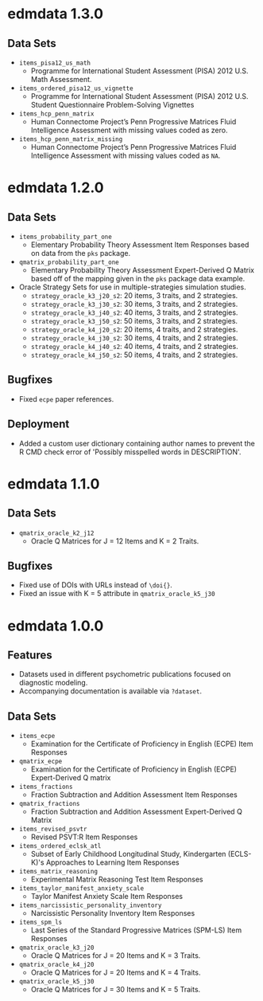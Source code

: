 # edmdata 1.3.0

## Data Sets

- `items_pisa12_us_math` 
  - Programme for International Student Assessment (PISA) 2012 
    U.S. Math Assessment.
- `items_ordered_pisa12_us_vignette`
  - Programme for International Student Assessment (PISA) 2012 
    U.S. Student Questionnaire Problem-Solving Vignettes
- `items_hcp_penn_matrix`
  - Human Connectome Project’s Penn Progressive Matrices Fluid Intelligence
    Assessment with missing values coded as zero.
- `items_hcp_penn_matrix_missing`
  - Human Connectome Project’s Penn Progressive Matrices Fluid Intelligence
    Assessment with missing values coded as `NA`.

# edmdata 1.2.0

## Data Sets

- `items_probability_part_one`
  - Elementary Probability Theory Assessment Item Responses based on data
    from the `pks` package.
- `qmatrix_probability_part_one` 
  - Elementary Probability Theory Assessment Expert-Derived Q Matrix based
    off of the mapping given in the `pks` package data example.
- Oracle Strategy Sets for use in multiple-strategies simulation studies.
  - `strategy_oracle_k3_j20_s2`: 20 items, 3 traits, and 2 strategies.
  - `strategy_oracle_k3_j30_s2`: 30 items, 3 traits, and 2 strategies.
  - `strategy_oracle_k3_j40_s2`: 40 items, 3 traits, and 2 strategies.
  - `strategy_oracle_k3_j50_s2`: 50 items, 3 traits, and 2 strategies.
  - `strategy_oracle_k4_j20_s2`: 20 items, 4 traits, and 2 strategies.
  - `strategy_oracle_k4_j30_s2`: 30 items, 4 traits, and 2 strategies.
  - `strategy_oracle_k4_j40_s2`: 40 items, 4 traits, and 2 strategies.
  - `strategy_oracle_k4_j50_s2`: 50 items, 4 traits, and 2 strategies.

## Bugfixes

- Fixed `ecpe` paper references.

## Deployment 

- Added a custom user dictionary containing author names to prevent the 
  R CMD check error of 'Possibly misspelled words in DESCRIPTION'. 

# edmdata 1.1.0

## Data Sets

- `qmatrix_oracle_k2_j12`
  - Oracle Q Matrices for J = 12 Items and K = 2 Traits.

## Bugfixes

- Fixed use of DOIs with URLs instead of `\doi{}`.
- Fixed an issue with K = 5 attribute in `qmatrix_oracle_k5_j30`

# edmdata 1.0.0

## Features

- Datasets used in different psychometric publications focused on 
  diagnostic modeling. 
- Accompanying documentation is available via `?dataset`.

## Data Sets

- `items_ecpe`
  - Examination for the Certificate of Proficiency in English (ECPE) Item Responses
- `qmatrix_ecpe`
  - Examination for the Certificate of Proficiency in English (ECPE) Expert-Derived Q matrix
- `items_fractions`
  - Fraction Subtraction and Addition Assessment Item Responses
- `qmatrix_fractions`
  - Fraction Subtraction and Addition Assessment Expert-Derived Q Matrix
- `items_revised_psvtr`
  - Revised PSVT:R Item Responses
- `items_ordered_eclsk_atl`
  - Subset of Early Childhood Longitudinal Study, Kindergarten (ECLS-K)'s Approaches to Learning Item Responses
- `items_matrix_reasoning`
  - Experimental Matrix Reasoning Test Item Responses
- `items_taylor_manifest_anxiety_scale`
  - Taylor Manifest Anxiety Scale Item Responses
- `items_narcissistic_personality_inventory`
  - Narcissistic Personality Inventory Item Responses
- `items_spm_ls`
  - Last Series of the Standard Progressive Matrices (SPM-LS) Item Responses
- `qmatrix_oracle_k3_j20`
  - Oracle Q Matrices for J = 20 Items and K = 3 Traits.
- `qmatrix_oracle_k4_j20`
  - Oracle Q Matrices for J = 20 Items and K = 4 Traits.
- `qmatrix_oracle_k5_j30`
  - Oracle Q Matrices for J = 30 Items and K = 5 Traits.
